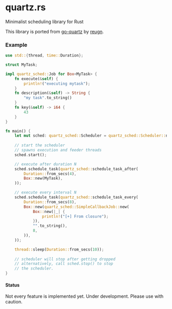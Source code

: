 # quartz.rs

Minimalist scheduling library for Rust

This library is ported from [go-quartz](https://github.com/reugn/go-quartz) by [reugn](https://github.com/reugn).


### Example

```rust
use std::{thread, time::Duration};

struct MyTask;

impl quartz_sched::Job for Box<MyTask> {
    fn execute(&self) {
        println!("executing mytask");
    }
    fn description(&self) -> String {
        "my task".to_string()
    }
    fn key(&self) -> i64 {
        43
    }
}

fn main() {
    let mut sched: quartz_sched::Scheduler = quartz_sched::Scheduler::new();
    
    // start the scheduler
    // spawns execution and feeder threads  
    sched.start();

    // execute after duration N
    sched.schedule_task(quartz_sched::schedule_task_after(
        Duration::from_secs(4),
        Box::new(MyTask),
    ));

    // execute every interval N
    sched.schedule_task(quartz_sched::schedule_task_every(
        Duration::from_secs(8),
        Box::new(quartz_sched::SimpleCallbackJob::new(
            Box::new(|_| {
                println!("[+] From closure");
            }),
            "".to_string(),
            8,
        )),
    ));

    thread::sleep(Duration::from_secs(10));
    
    // scheduler will stop after getting dropped
    // alternatively, call sched.stop() to stop 
    // the scheduler.
}
```

#### Status

Not every feature is implemented yet.
Under development. Please use with caution.

